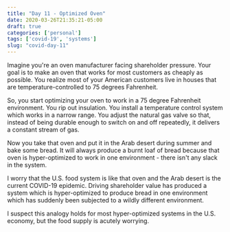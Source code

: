 ```yaml
---
title: "Day 11 - Optimized Oven"
date: 2020-03-26T21:35:21-05:00
draft: true
categories: ['personal']
tags: ['covid-19', 'systems']
slug: "covid-day-11"
---
```


Imagine you're an oven manufacturer facing shareholder pressure.
Your goal is to make an oven that works for most customers as cheaply as possible.
You realize most of your American customers live in houses that are temperature-controlled to 75 degrees Fahrenheit.

So, you start optimizing your oven to work in a 75 degree Fahrenheit environment.
You rip out insulation.
You install a temperature control system which works in a narrow range.
You adjust the natural gas valve so that, instead of being durable enough to switch on and off repeatedly, it delivers a constant stream of gas.

Now you take that oven and put it in the Arab desert during summer and bake some bread.
It will always produce a burnt loaf of bread because that oven is hyper-optimized to work in one environment - there isn't any slack in the system.

I worry that the U.S. food system is like that oven and the Arab desert is the current COVID-19 epidemic.
Driving shareholder value has produced a system which is hyper-optimized to produce bread in one environment which has suddenly been subjected to a wildly different environment.

I suspect this analogy holds for most hyper-optimized systems in the U.S. economy, but the food supply is acutely worrying.
